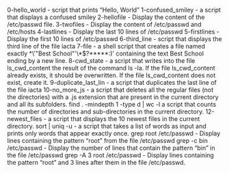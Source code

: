 0-hello_world - script that prints “Hello, World”
1-confused_smiley - a script that displays a confused smiley
2-hellofile - Display the content of the /etc/passwd file.
3-twofiles - Display the content of /etc/passwd and /etc/hosts
4-lastlines - Display the last 10 lines of /etc/passwd
5-firstlines - Display the first 10 lines of /etc/passwd
6-third_line - script that displays the third line of the file iacta
7-file -  a shell script that creates a file named exactly \*\\'"Best School"\'\\*$\?\*\*\*\*\*:)' containing the text Best School ending by a new line.
8-cwd_state -  a script that writes into the file ls_cwd_content the result of the command ls -la. If the file ls_cwd_content already exists, it should be overwritten. If the file ls_cwd_content does not exist, create it.
9-duplicate_last_lin - a script that duplicates the last line of the file iacta
10-no_more_js - a script that deletes all the regular files (not the directories) with a .js extension that are present in the current directory and all its subfolders.
find . -mindepth 1 -type d | wc -l a script that counts the number of directories and sub-directories in the current directory.
12-newest_files - a script that displays the 10 newest files in the current directory.
sort | uniq -u - a script that takes a list of words as input and prints only words that appear exactly once.
grep root /etc/passwd - Display lines containing the pattern “root” from the file /etc/passwd
grep -c bin /etc/passwd - Display the number of lines that contain the pattern “bin” in the file /etc/passwd
grep -A 3 root /etc/passwd - Display lines containing the pattern “root” and 3 lines after them in the file /etc/passwd.

